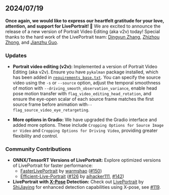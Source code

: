 ## 2024/07/19

**Once again, we would like to express our heartfelt gratitude for your love, attention, and support for LivePortrait! 🎉**
We are excited to announce the release of a new version of Portrait Video Editing (aka v2v) today! Special thanks to the hard work of the LivePortrait team: [Dingyun Zhang](https://github.com/Mystery099), [Zhizhou Zhong](https://github.com/zzzweakman), and [Jianzhu Guo](https://github.com/cleardusk).

### Updates

- <strong>Portrait video editing (v2v):</strong> Implemented a version of Portrait Video Editing (aka v2v). Ensure you have `pykalman` package installed, which has been added in [`requirements_base.txt`](../../../requirements_base.txt). You can specify the source video using the `-s` or `--source` option,  adjust the temporal smoothness of motion with `--driving_smooth_observation_variance`, enable head pose motion transfer with `flag_video_editing_head_rotation`, and ensure the eye-open scalar of each source frame matches the first source frame before animation with`--flag_source_video_eye_retargeting`.

- <strong>More options in Gradio:</strong> We have upgraded the Gradio interface and added more options. These include `Cropping Options for Source Image or Video` and `Cropping Options for Driving Video`, providing greater flexibility and control.


### Community Contributions

- **ONNX/TensorRT Versions of LivePortrait:** Explore optimized versions of LivePortrait for faster performance:
  - [FasterLivePortrait](https://github.com/warmshao/FasterLivePortrait) by [warmshao](https://github.com/warmshao) ([#150](https://github.com/KwaiVGI/LivePortrait/issues/150))
  - [Efficient-Live-Portrait](https://github.com/aihacker111/Efficient-Live-Portrait) ([#126](https://github.com/KwaiVGI/LivePortrait/issues/126) by [aihacker111](https://github.com/aihacker111/Efficient-Live-Portrait), [#142](https://github.com/KwaiVGI/LivePortrait/issues/142))
- **LivePortrait with [X-Pose](https://github.com/IDEA-Research/X-Pose) Detection:** Check out [LivePortrait](https://github.com/ShiJiaying/LivePortrait) by [ShiJiaying](https://github.com/ShiJiaying) for enhanced detection capabilities using X-pose, see [#119](https://github.com/KwaiVGI/LivePortrait/issues/119).
